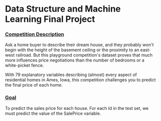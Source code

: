 # Data Structure and Machine Learning Final Project

### <u>Competition Description</u>
Ask a home buyer to describe their dream house, and they probably won't begin with the height of the basement ceiling or the proximity to an east-west railroad. But this playground competition's dataset proves that much more influences price negotiations than the number of bedrooms or a white-picket fence.

With 79 explanatory variables describing (almost) every aspect of residential homes in Ames, Iowa, this competition challenges you to predict the final price of each home.

### <u>Goal</u>
To predict the sales price for each house. For each Id in the test set, we must predict the value of the SalePrice variable.

